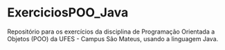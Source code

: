 # ExerciciosPOO_Java
Repositório para os exercícios da disciplina de Programação Orientada a Objetos (POO) da UFES - Campus São Mateus, usando a linguagem Java.

